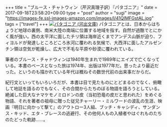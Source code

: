 +++
title = "ブルース・チャトウィン（芹沢真理子訳）『パタゴニア』"
date = 2017-09-18T23:58:20+09:00
type = "post"
author = "sugi"
image = "https://images-fe.ssl-images-amazon.com/images/I/41QIMFGstAL.jpg"
tags = ["travel"]
+++
<a href="http://www.amazon.co.jp/exec/obidos/ASIN/4309464513/chezsugi-22/ref=nosim/" name="amazletlink" target="_blank" class="alignleft"><img src="https://images-fe.ssl-images-amazon.com/images/I/41QIMFGstAL.jpg" alt="パタゴニア (河出文庫)" style="border: none;" /></a>
パタゴニアとは、日本からはちょうど地球の裏側、南米大陸の南端に位置する地域を指す。自然が過酷でとにかく風が強い。西の太平洋に面したチリ領は海岸近くまでアンデス山脈が迫り、フィヨルドが発達しところどころ氷河に覆われる気候で、大西洋に面したアルゼンチン領は空気が乾燥し、広大で不毛な平原や砂漠に覆われている。

筆者のブルース・チャドウィンは1940年生まれで1989年にエイズで亡くなっている。本書のベースとなった旅は1974年、出版は1977年だ。思ったより最近だった。というのも描かれている年代は概ねその数世代前の出来事だからだ。

紀行文といってもいろいろだが、本書は目で見たものにとどまるのでなく、俯瞰して地誌を語るのでもなく、その合間からたちのぼる物語を語ろうとしている。絶滅した巨大なナマケモノミロドンの皮（当初恐竜の皮だと思われた）をめぐる物語、それを著者の祖母に贈った従兄チャーリー・ミルワードの波乱の生涯、映画『明日に向かって撃て』のアウトロー3人組、ブッチ・キャシディ、サンダンス・キッド、エタ・ブレースの逃避行、その他何人もの入植者やはぐれものたちのたどった軌跡……。
